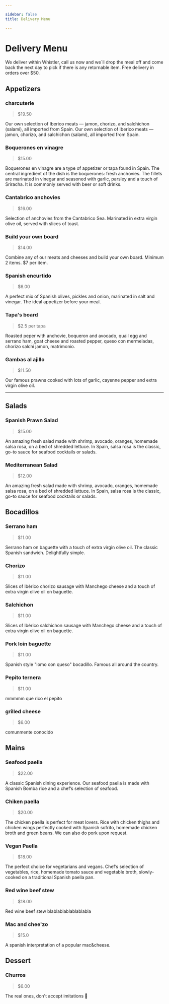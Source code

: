 ```yaml
---

sidebar: false
title: Delivery Menu

---
```



# Delivery Menu
We deliver within Whistler, call us now and we´ll drop the meal off and come back the next day to pick if there is any retornable item.  Free delivery in orders over $50.


## Appetizers

### charcuterie
> $19.50

Our own selection of Iberico meats — jamon, chorizo, and salchichon (salami), all imported from Spain. Our own selection of Iberico meats — jamon, chorizo, and salchichon (salami), all imported from Spain.


### Boquerones en vinagre
> $15.00

Boquerones en vinagre are a type of appetizer or tapa found in Spain. The central ingredient of the dish is the boquerones: fresh anchovies. The fillets are marinated in vinegar and seasoned with garlic, parsley and a touch of Sriracha. It is commonly served with beer or soft drinks.


### Cantabrico anchovies
> $16.00

Selection of anchovies from the Cantabrico Sea. Marinated in extra virgin olive oil, served with slices of toast.		

### Build your own board
> $14.00

Combine any of our meats and cheeses and build your own board. Minimum 2 items. $7 per item.


### Spanish encurtido
> $6.00

A perfect mix of Spanish olives, pickles and onion, marinated in salt and vinegar. The ideal appetizer before your meal.

### Tapa's board
> $2.5 per tapa

Roasted peper with anchovie, boqueron and avocado, quail egg and serrano ham, goat cheese and roasted pepper, queso con mermeladas, chorizo salchi jamon, matrimonio.

### Gambas al ajillo
> $11.50

Our famous prawns cooked with lots of garlic, cayenne pepper and extra virgin olive oil.

---

## Salads

### Spanish Prawn Salad
> $15.00

An amazing fresh salad made with shrimp, avocado, oranges, homemade salsa rosa, on a bed of shredded lettuce. In Spain, salsa rosa is the classic, go-to sauce for seafood cocktails or salads.

### Mediterranean Salad
> $12.00

An amazing fresh salad made with shrimp, avocado, oranges, homemade salsa rosa, on a bed of shredded lettuce. In Spain, salsa rosa is the classic, go-to sauce for seafood cocktails or salads.


## Bocadillos

### Serrano ham
> $11.00

Serrano ham on baguette with a touch of extra virgin olive oil. The classic Spanish sandwich. Delightfully simple.

### Chorizo
> $11.00

Slices of Ibérico chorizo sausage with Manchego cheese and a touch of extra virgin olive oil on baguette.


### Salchichon
> $11.00

Slices of Ibérico salchichon sausage with Manchego cheese and a touch of extra virgin olive oil on baguette.

### Pork loin baguette
> $11.00

Spanish style "lomo con queso" bocadillo. Famous all around the country.

### Pepito ternera
> $11.00

mmmmm que rico el pepito

### grilled cheese
> $6.00

comunmente conocido


## Mains

### Seafood paella 
> $22.00

A classic Spanish dining experience. Our seafood paella is made with Spanish Bomba rice and a chef’s selection of seafood.

### Chiken paella 
> $20.00

The chicken paella is perfect for meat lovers. Rice with chicken thighs and chicken wings perfectly cooked with Spanish sofrito, homemade chicken broth and green beans. We can also do pork upon request.

### Vegan Paella
> $18.00

The perfect choice for vegetarians and vegans. Chef’s selection of vegetables, rice, homemade tomato sauce and vegetable broth, slowly-cooked on a traditional Spanish paella pan.

### Red wine beef stew
> $18.00

Red wine beef stew blablablablablablabla 

### Mac and chee'zo
> $15.0

A spanish interpretation of a popular mac&cheese.

## Dessert

### Churros 
> $6.00

The real ones, don't accept imitations 🥨









